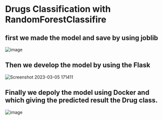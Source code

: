 # Drugs Classification with RandomForestClassifire

## first we made the model and save by using joblib

![image](https://user-images.githubusercontent.com/50040536/222957386-ad172726-2ef3-42d0-86cc-76a8de15dcf0.png)

## Then we develop the model by using the Flask 

![Screenshot 2023-03-05 171411](https://user-images.githubusercontent.com/50040536/222957460-65782896-f3a0-4eed-ab8e-db282d58a615.png)

## Finally we depoly the model using Docker and which giving the predicted result the Drug class.

![image](https://user-images.githubusercontent.com/50040536/222957148-b005b619-3a0f-4e4a-8977-6a2438844dc3.png)

